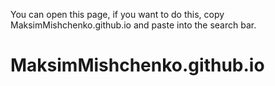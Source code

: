 You can open this page, if you want to do this, copy MaksimMishchenko.github.io and paste into the search bar.

# MaksimMishchenko.github.io
 
